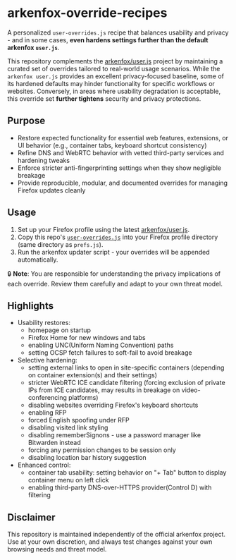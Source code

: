 # arkenfox-override-recipes
A personalized `user-overrides.js` recipe that balances usability and privacy - and in some cases, **even hardens settings further than the default arkenfox `user.js`**.

This repository complements the [arkenfox/user.js](https://github.com/arkenfox/user.js) project by maintaining a curated set of overrides tailored to real-world usage scenarios. While the `arkenfox user.js` provides an excellent privacy-focused baseline, some of its hardened defaults may hinder functionality for specific workflows or websites. Conversely, in areas where usability degradation is acceptable, this override set **further tightens** security and privacy protections.

## Purpose
- Restore expected functionality for essential web features, extensions, or UI behavior (e.g., container tabs, keyboard shortcut consistency)
- Refine DNS and WebRTC behavior with vetted third-party services and hardening tweaks
- Enforce stricter anti-fingerprinting settings when they show negligible breakage
- Provide reproducible, modular, and documented overrides for managing Firefox updates cleanly

## Usage
1. Set up your Firefox profile using the latest [arkenfox/user.js](https://github.com/arkenfox/user.js).
2. Copy this repo's [`user-overrides.js`](/user-overrides.js) into your Firefox profile directory (same directory as `prefs.js`).
3. Run the arkenfox updater script - your overrides will be appended automatically.

🔒 **Note**: You are responsible for understanding the privacy implications of each override. Review them carefully and adapt to your own threat model.

## Highlights
- Usability restores:
  - homepage on startup
  - Firefox Home for new windows and tabs
  - enabling UNC(Uniform Naming Convention) paths
  - setting OCSP fetch failures to soft-fail to avoid breakage
- Selective hardening:
  - setting external links to open in site-specific containers (depending on container extension(s) and their settings)
  - stricter WebRTC ICE candidate filtering (forcing exclusion of private IPs from ICE candidates, may results in breakage on video-conferencing platforms)
  - disabling websites overriding Firefox's keyboard shortcuts
  - enabling RFP
  - forced English spoofing under RFP
  - disabling visited link styling
  - disabling rememberSignons - use a password manager like Bitwarden instead
  - forcing any permission changes to be session only
  - disabling location bar history suggestion
- Enhanced control:
  - container tab usability: setting behavior on "+ Tab" button to display container menu on left click
  - enabling third-party DNS-over-HTTPS provider(Control D) with filtering

## Disclaimer
This repository is maintained independently of the official arkenfox project. Use at your own discretion, and always test changes against your own browsing needs and threat model.